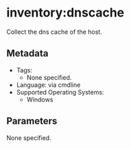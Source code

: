 <!-- region Generated -->
# inventory:dnscache

Collect the dns cache of the host.

## Metadata

- Tags:
  - None specified.
- Language: via cmdline
- Supported Operating Systems:
  - Windows

## Parameters

None specified.
<!-- endregion -->
